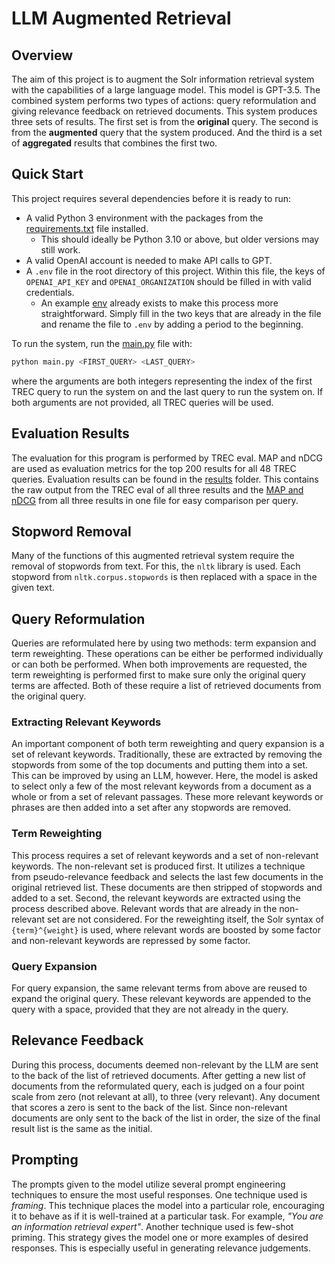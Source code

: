 # LLM Augmented Retrieval

## Overview

The aim of this project is to augment the Solr information retrieval system with the capabilities of a large language model.  This model is GPT-3.5.  The combined system performs two types of actions: query reformulation and giving relevance feedback on retrieved documents.  This system produces three sets of results.  The first set is from the **original** query.  The second is from the **augmented** query that the system produced.  And the third is a set of **aggregated** results that combines the first two.

## Quick Start

This project requires several dependencies before it is ready to run:

* A valid Python 3 environment with the packages from the [requirements.txt](requirements.txt) file installed.
  * This should ideally be Python 3.10 or above, but older versions may still work.
* A valid OpenAI account is needed to make API calls to GPT.
* A `.env` file in the root directory of this project.  Within this file, the keys of `OPENAI_API_KEY` and `OPENAI_ORGANIZATION` should be filled in with valid credentials.
  * An example [env](env) already exists to make this process more straightforward.  Simply fill in the two keys that are already in the file and rename the file to `.env` by adding a period to the beginning.

To run the system, run the [main.py](main.py) file with:

```bash
python main.py <FIRST_QUERY> <LAST_QUERY>
```

where the arguments are both integers representing the index of the first TREC query to run the system on and the last query to run the system on.  If both arguments are not provided, all TREC queries will be used.

## Evaluation Results

The evaluation for this program is performed by TREC eval.  MAP and nDCG are used as evaluation metrics for the top 200 results for all 48 TREC queries.  Evaluation results can be found in the [results](results) folder.  This contains the raw output from the TREC eval of all three results and the [MAP and nDCG](results/full_trec_results.txt) from all three results in one file for easy comparison per query.

## Stopword Removal

Many of the functions of this augmented retrieval system require the removal of stopwords from text.  For this, the `nltk` library is used.  Each stopword from `nltk.corpus.stopwords` is then replaced with a space in the given text.

## Query Reformulation

Queries are reformulated here by using two methods: term expansion and term reweighting.  These operations can be either be performed individually or can both be performed.  When both improvements are requested, the term reweighting is performed first to make sure only the original query terms are affected.  Both of these require a list of retrieved documents from the original query.

### Extracting Relevant Keywords

An important component of both term reweighting and query expansion is a set of relevant keywords.  Traditionally, these are extracted by removing the stopwords from some of the top documents and putting them into a set.  This can be improved by using an LLM, however.  Here, the model is asked to select only a few of the most relevant keywords from a document as a whole or from a set of relevant passages.  These more relevant keywords or phrases are then added into a set after any stopwords are removed.

### Term Reweighting

This process requires a set of relevant keywords and a set of non-relevant keywords.  The non-relevant set is produced first.  It utilizes a technique from pseudo-relevance feedback and selects the last few documents in the original retrieved list.  These documents are then stripped of stopwords and added to a set.  Second, the relevant keywords are extracted using the process described above.  Relevant words that are already in the non-relevant set are not considered.  For the reweighting itself, the Solr syntax of `{term}^{weight}` is used, where relevant words are boosted by some factor and non-relevant keywords are repressed by some factor.

### Query Expansion

For query expansion, the same relevant terms from above are reused to expand the original query.  These relevant keywords are appended to the query with a space, provided that they are not already in the query.

## Relevance Feedback

During this process, documents deemed non-relevant by the LLM are sent to the back of the list of retrieved documents.  After getting a new list of documents from the reformulated query, each is judged on a four point scale from zero (not relevant at all), to three (very relevant).  Any document that scores a zero is sent to the back of the list.  Since non-relevant documents are only sent to the back of the list in order, the size of the final result list is the same as the initial.

## Prompting

The prompts given to the model utilize several prompt engineering techniques to ensure the most useful responses.  One technique used is *framing*.  This technique places the model into a particular role, encouraging it to behave as if it is well-trained at a particular task.  For example, *"You are an information retrieval expert"*.  Another technique used is few-shot priming.  This strategy gives the model one or more examples of desired responses.  This is especially useful in generating relevance judgements.